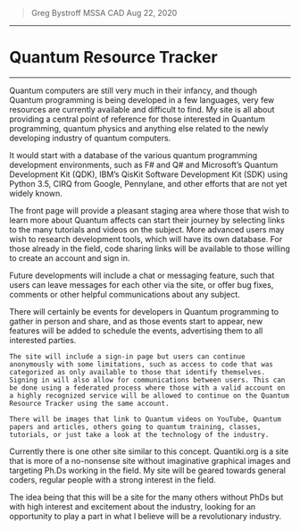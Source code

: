 > Greg Bystroff
> MSSA CAD
> Aug 22, 2020

---
# Quantum Resource Tracker
---

Quantum computers are still very much in their infancy, and though Quantum programming is being developed in a few languages, very few resources are currently available and difficult to find. My site is all about providing a central point of reference for those interested in Quantum programming, quantum physics and anything else related to the newly developing industry of quantum computers. 

It would start with a database of the various quantum programming development environments, such as F# and Q# and Microsoft’s Quantum Development Kit (QDK), IBM’s QisKit Software Development Kit (SDK) using Python 3.5, CIRQ from Google, Pennylane, and other efforts that are not yet widely known.

The front page will provide a pleasant staging area where those that wish to learn more about Quantum affects can start their journey by selecting links to the many tutorials and videos on the subject. More advanced users may wish to research development tools, which will have its own database. For those already in the field, code sharing links will be available to those willing to create an account and sign in. 

Future developments will include a chat or messaging feature, such that users can leave messages for each other via the site, or offer bug fixes, comments or other helpful communications about any subject.

There will certainly be events for developers in Quantum programming to gather in person and share, and as those events start to appear, new features will be added to schedule the events, advertising them to all interested parties.

	The site will include a sign-in page but users can continue anonymously with some limitations, such as access to code that was categorized as only available to those that identify themselves. Signing in will also allow for communications between users. This can be done using a federated process where those with a valid account on a highly recognized service will be allowed to continue on the Quantum Resource Tracker using the same account.

	There will be images that link to Quantum videos on YouTube, Quantum papers and articles, others going to quantum training, classes, tutorials, or just take a look at the technology of the industry.

Currently there is one other site similar to this concept. Quantiki.org is a site that is more of a no-nonsense site without imaginative graphical images and targeting Ph.Ds working in the field. My site will be geared towards general coders, regular people with a strong interest in the field. 

The idea being that this will be a site for the many others without PhDs but with high interest and excitement about the industry, looking for an opportunity to play a part in what I believe will be a revolutionary industry.
